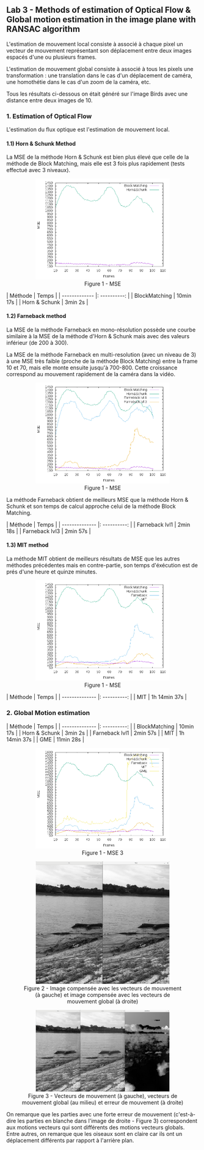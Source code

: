 

## Lab 3 - Methods of estimation of Optical Flow & Global motion estimation in the image plane with RANSAC algorithm

L'estimation de mouvement local consiste à associé à chaque pixel un vecteur de mouvement représentant son déplacement entre deux images espacés d'une ou plusieurs frames.

L'estimation de mouvement global consiste à associé à tous les pixels une transformation : une translation dans le cas d'un déplacement de caméra, une homothétie dans le cas d'un zoom de la caméra, etc.

Tous les résultats ci-dessous on était généré sur l'image Birds avec une distance entre deux images de 10.

### 1. Estimation of Optical Flow
L'estimation du flux optique est l'estimation de mouvement local.

#### 1.1) Horn & Schunk Method
La MSE de la méthode Horn & Schunk est bien plus élevé que celle de la méthode de Block Matching, mais elle est 3 fois plus rapidement (tests effectué avec 3 niveaux).
<figure style="text-align:center">
    <img src="image/mse_bm_hs.png" width="350" alt="MSE"/>
    <figcaption>Figure 1 - MSE</figcaption>
</figure>

|    Méthode    |     Temps    |
| ------------- |: ----------: |
| BlockMatching |    10min 17s |
| Horn & Schunk |     3min 2s  |

#### 1.2) Farneback method
La MSE de la méthode Farneback en mono-résolution possède une courbe similaire à la MSE de la méthode d'Horn & Schunk mais avec des valeurs inférieur (de 200 à 300).

La MSE de la méthode Farneback en multi-resolution (avec un niveau de 3) à une MSE très faible (proche de la méthode Block Matching) entre la frame 10 et 70, mais elle monte ensuite jusqu'à 700-800. Cette croissance correspond au mouvement rapidement de la caméra dans la vidéo.

<figure style="text-align:center">
    <img src="image/mse_bm_hs_f1_f3.png" width="350" alt="MSE"/>
    <figcaption>Figure 1 - MSE</figcaption>
</figure>

La méthode Farneback obtient de meilleurs MSE que la méthode Horn & Schunk et son temps de calcul approche celui de la méthode Block Matching.

|    Méthode     |     Temps    |
| -------------- |: ----------: |
| Farneback lvl1 |   2min 18s   |
| Farneback lvl3 |   2min 57s   |

#### 1.3) MIT method

La méthode MIT obtient de meilleurs résultats de MSE que les autres méthodes précédentes mais en contre-partie, son temps d'éxécution est de prés d'une heure et quinze minutes.

<figure style="text-align:center">
    <img src="image/mse_bm_hs_f_mit.png" width="350" alt="MSE"/>
    <figcaption>Figure 1 - MSE</figcaption>
</figure>

|    Méthode     |     Temps    |
| -------------- |: ----------: |
|      MIT       | 1h 14min 37s |

### 2. Global Motion estimation


|    Méthode     |     Temps    |
| -------------- |: ----------: |
| BlockMatching  |    10min 17s |
| Horn & Schunk  |     3min 2s  |
| Farneback lvl1 |     2min 57s |
|      MIT       | 1h 14min 37s |
|      GME       |    11min 28s |


<figure style="text-align:center">
    <img src="image/mse.png" width="350" alt="MSE"/>
    <figcaption>Figure 1 - MSE 3</figcaption>
</figure>

<figure style="text-align:center">
    <img src="image/YC_YC2.png" width="350" alt="YC_YC2"/>
    <figcaption>Figure 2 - Image compensée avec les vecteurs de mouvement (à gauche) et image compensée avec les vecteurs de mouvement global (à droite)</figcaption>
</figure>

<figure style="text-align:center">
    <img src="image/mv_gmv_motionError.png" width="350" alt="YC_YC2"/>
    <figcaption>Figure 3 - Vecteurs de mouvement (à gauche), vecteurs de mouvement global (au milieu) et erreur de mouvement (à droite)</figcaption>
</figure>

On remarque que les parties avec une forte erreur de mouvement (c'est-à-dire les parties en blanche dans l'image de droite - Figure 3) correspondent aux motions vecteurs qui sont différents des motions vecteurs globals. Entre autres, on remarque que les oiseaux sont en claire car ils ont un déplacement différents par rapport à l'arrière plan.
